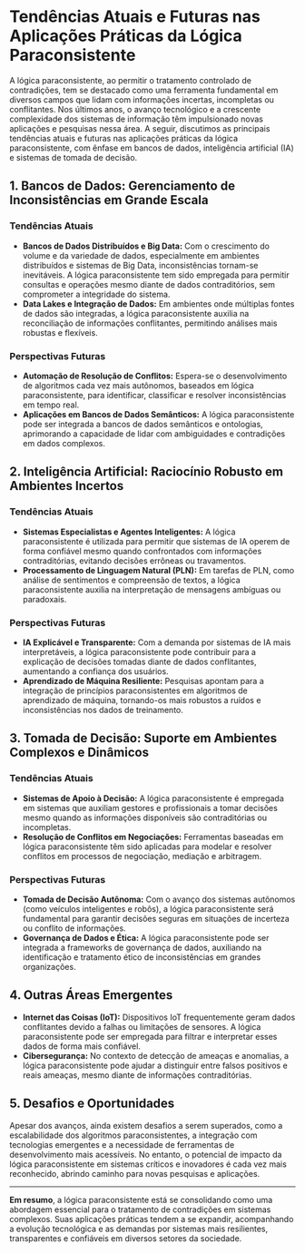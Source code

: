 
# Tendências Atuais e Futuras nas Aplicações Práticas da Lógica Paraconsistente

A lógica paraconsistente, ao permitir o tratamento controlado de contradições, tem se destacado como uma ferramenta fundamental em diversos campos que lidam com informações incertas, incompletas ou conflitantes. Nos últimos anos, o avanço tecnológico e a crescente complexidade dos sistemas de informação têm impulsionado novas aplicações e pesquisas nessa área. A seguir, discutimos as principais tendências atuais e futuras nas aplicações práticas da lógica paraconsistente, com ênfase em bancos de dados, inteligência artificial (IA) e sistemas de tomada de decisão.

## 1. Bancos de Dados: Gerenciamento de Inconsistências em Grande Escala

### Tendências Atuais

- **Bancos de Dados Distribuídos e Big Data:** Com o crescimento do volume e da variedade de dados, especialmente em ambientes distribuídos e sistemas de Big Data, inconsistências tornam-se inevitáveis. A lógica paraconsistente tem sido empregada para permitir consultas e operações mesmo diante de dados contraditórios, sem comprometer a integridade do sistema.
- **Data Lakes e Integração de Dados:** Em ambientes onde múltiplas fontes de dados são integradas, a lógica paraconsistente auxilia na reconciliação de informações conflitantes, permitindo análises mais robustas e flexíveis.

### Perspectivas Futuras

- **Automação de Resolução de Conflitos:** Espera-se o desenvolvimento de algoritmos cada vez mais autônomos, baseados em lógica paraconsistente, para identificar, classificar e resolver inconsistências em tempo real.
- **Aplicações em Bancos de Dados Semânticos:** A lógica paraconsistente pode ser integrada a bancos de dados semânticos e ontologias, aprimorando a capacidade de lidar com ambiguidades e contradições em dados complexos.

## 2. Inteligência Artificial: Raciocínio Robusto em Ambientes Incertos

### Tendências Atuais

- **Sistemas Especialistas e Agentes Inteligentes:** A lógica paraconsistente é utilizada para permitir que sistemas de IA operem de forma confiável mesmo quando confrontados com informações contraditórias, evitando decisões errôneas ou travamentos.
- **Processamento de Linguagem Natural (PLN):** Em tarefas de PLN, como análise de sentimentos e compreensão de textos, a lógica paraconsistente auxilia na interpretação de mensagens ambíguas ou paradoxais.

### Perspectivas Futuras

- **IA Explicável e Transparente:** Com a demanda por sistemas de IA mais interpretáveis, a lógica paraconsistente pode contribuir para a explicação de decisões tomadas diante de dados conflitantes, aumentando a confiança dos usuários.
- **Aprendizado de Máquina Resiliente:** Pesquisas apontam para a integração de princípios paraconsistentes em algoritmos de aprendizado de máquina, tornando-os mais robustos a ruídos e inconsistências nos dados de treinamento.

## 3. Tomada de Decisão: Suporte em Ambientes Complexos e Dinâmicos

### Tendências Atuais

- **Sistemas de Apoio à Decisão:** A lógica paraconsistente é empregada em sistemas que auxiliam gestores e profissionais a tomar decisões mesmo quando as informações disponíveis são contraditórias ou incompletas.
- **Resolução de Conflitos em Negociações:** Ferramentas baseadas em lógica paraconsistente têm sido aplicadas para modelar e resolver conflitos em processos de negociação, mediação e arbitragem.

### Perspectivas Futuras

- **Tomada de Decisão Autônoma:** Com o avanço dos sistemas autônomos (como veículos inteligentes e robôs), a lógica paraconsistente será fundamental para garantir decisões seguras em situações de incerteza ou conflito de informações.
- **Governança de Dados e Ética:** A lógica paraconsistente pode ser integrada a frameworks de governança de dados, auxiliando na identificação e tratamento ético de inconsistências em grandes organizações.

## 4. Outras Áreas Emergentes

- **Internet das Coisas (IoT):** Dispositivos IoT frequentemente geram dados conflitantes devido a falhas ou limitações de sensores. A lógica paraconsistente pode ser empregada para filtrar e interpretar esses dados de forma mais confiável.
- **Cibersegurança:** No contexto de detecção de ameaças e anomalias, a lógica paraconsistente pode ajudar a distinguir entre falsos positivos e reais ameaças, mesmo diante de informações contraditórias.

## 5. Desafios e Oportunidades

Apesar dos avanços, ainda existem desafios a serem superados, como a escalabilidade dos algoritmos paraconsistentes, a integração com tecnologias emergentes e a necessidade de ferramentas de desenvolvimento mais acessíveis. No entanto, o potencial de impacto da lógica paraconsistente em sistemas críticos e inovadores é cada vez mais reconhecido, abrindo caminho para novas pesquisas e aplicações.

___

**Em resumo**, a lógica paraconsistente está se consolidando como uma abordagem essencial para o tratamento de contradições em sistemas complexos. Suas aplicações práticas tendem a se expandir, acompanhando a evolução tecnológica e as demandas por sistemas mais resilientes, transparentes e confiáveis em diversos setores da sociedade.

